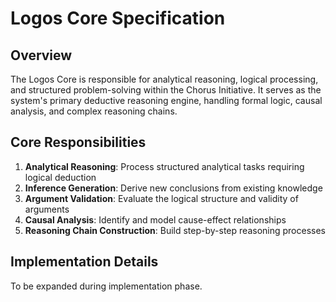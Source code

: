 # Logos Core Specification

## Overview

The Logos Core is responsible for analytical reasoning, logical processing, and structured problem-solving within the Chorus Initiative. It serves as the system's primary deductive reasoning engine, handling formal logic, causal analysis, and complex reasoning chains.

## Core Responsibilities

1. **Analytical Reasoning**: Process structured analytical tasks requiring logical deduction
2. **Inference Generation**: Derive new conclusions from existing knowledge
3. **Argument Validation**: Evaluate the logical structure and validity of arguments
4. **Causal Analysis**: Identify and model cause-effect relationships
5. **Reasoning Chain Construction**: Build step-by-step reasoning processes

## Implementation Details

To be expanded during implementation phase.
